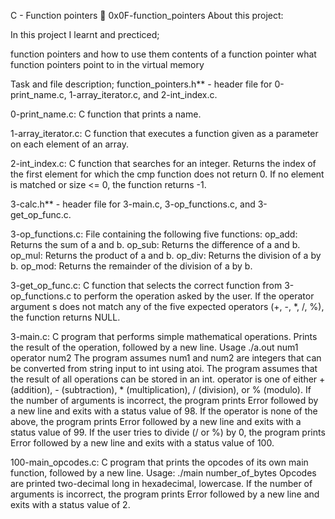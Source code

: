 C - Function pointers 📃 0x0F-function_pointers About this project:

In this project I learnt and precticed;

function pointers and how to use them
contents of a function pointer
what function pointers point to in the virtual memory

Task and file description;
function_pointers.h** - header file for 0-print_name.c, 1-array_iterator.c, and 2-int_index.c.

0-print_name.c: C function that prints a name.

1-array_iterator.c: C function that executes a function given as a parameter on each element of an array.

2-int_index.c: C function that searches for an integer.
    Returns the index of the first element for which the cmp function does not return 0.
    If no element is matched or size <= 0, the function returns -1.

3-calc.h** - header file for 3-main.c, 3-op_functions.c, and 3-get_op_func.c.

3-op_functions.c: File containing the following five functions:
    op_add: Returns the sum of a and b.
    op_sub: Returns the difference of a and b.
    op_mul: Returns the product of a and b.
    op_div: Returns the division of a by b.
    op_mod: Returns the remainder of the division of a by b.

3-get_op_func.c: C function that selects the correct function from 3-op_functions.c to perform the operation asked by the user.
    If the operator argument s does not match any of the five expected operators (+, -, *, /, %), the function returns NULL.

3-main.c: C program that performs simple mathematical operations.
    Prints the result of the operation, followed by a new line.
    Usage ./a.out num1 operator num2
    The program assumes num1 and num2 are integers that can be converted from string input to int using atoi.
    The program assumes that the result of all operations can be stored in an int.
    operator is one of either + (addition), - (subtraction), * (multiplication), / (division), or % (modulo).
    If the number of arguments is incorrect, the program prints Error followed by a new line and exits with a status value of 98.
    If the operator is none of the above, the program prints Error followed by a new line and exits with a status value of 99.
    If the user tries to divide (/ or %) by 0, the program prints Error followed by a new line and exits with a status value of 100.

100-main_opcodes.c: C program that prints the opcodes of its own main function, followed by a new line.
    Usage: ./main number_of_bytes
    Opcodes are printed two-decimal long in hexadecimal, lowercase.
    If the number of arguments is incorrect, the program prints Error followed by a new line and exits with a status value of 2.
